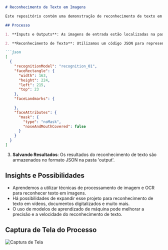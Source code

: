 ```markdown
# Reconhecimento de Texto em Imagens

Este repositório contém uma demonstração de reconhecimento de texto em imagens usando técnicas de processamento de imagem e OCR (Optical Character Recognition).

## Processo

1. **Inputs e Outputs**: As imagens de entrada estão localizadas na pasta 'inputs'. Os resultados do reconhecimento de texto são armazenados na pasta 'output'.

2. **Reconhecimento de Texto**: Utilizamos um código JSON para representar o reconhecimento de texto na imagem "Karina.Zimerer.png". O código é o seguinte:

```json
[
  {
    "recognitionModel": "recognition_01",
    "faceRectangle": {
      "width": 163,
      "height": 224,
      "left": 215,
      "top": 23
    },
    "faceLandmarks": {

    },
    "faceAttributes": {
      "mask": {
        "type": "noMask",
        "noseAndMouthCovered": false
      }
    }
  }
]
```

3. **Salvando Resultados**: Os resultados do reconhecimento de texto são armazenados no formato JSON na pasta 'output'.

## Insights e Possibilidades

- Aprendemos a utilizar técnicas de processamento de imagem e OCR para reconhecer texto em imagens.
- Há possibilidades de expandir esse projeto para reconhecimento de texto em vídeos, documentos digitalizados e muito mais.
- O uso de modelos de aprendizado de máquina pode melhorar a precisão e a velocidade do reconhecimento de texto.

## Captura de Tela do Processo

![Captura de Tela](https://github.com/KarinaZimerer/image-text-recognition-demo/assets/104630037/ecff2299-6a24-4e04-a3d8-46e96bf57085)
```






